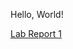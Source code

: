 Hello, World!

[Lab Report 1](https://lgentry1411.github.io/cse15l-lab-reports/lab-report-1-week-0.html)
